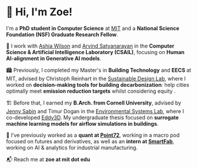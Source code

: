 # 👋 Hi, I'm Zoe!  

I'm a **PhD student in Computer Science** at [MIT](https://www.eecs.mit.edu/) and a **National Science Foundation (NSF) Graduate Research Fellow**. 

🔬 I work with [Ashia Wilson](https://www.ashiawilson.com/) and [Arvind Satyanarayan](https://vis.csail.mit.edu/) in the **Computer Science & Artificial Intelligence Laboratory (CSAIL)**, focusing on **Human AI-alignment in Generative AI models**. 

🏙️ Previously, I completed my Master's in **Building Technology** and **EECS** at MIT, advised by Christoph Reinhart in the [Sustainable Design Lab](https://web.mit.edu/sustainabledesignlab/), where I worked on **decision-making tools for building decarbonization**: help cities optimally meet **emission reduction targets** whilst considering equity .  

🏗️ Before that, I earned my **B.Arch. from Cornell University**, advised by [Jenny Sabin](https://www.jennysabin.com/) and Timur Dogan in the [Environmental Systems Lab](https://es.aap.cornell.edu/), where I co-developed [Eddy3D](https://www.eddy3d.com/). My undergraduate thesis focused on **surrogate machine learning models for airflow simulations in buildings**.  

💼 I’ve previously worked as a **quant at [Point72](https://point72.com/)**, working in a macro pod focused on futures and derivatives, as well as an **intern at [SmartFab](https://www.smartfab.ai/)**, working on AI & analytics for industrial manufacturing.  

📬 Reach me at **zoe at mit dot edu**  
